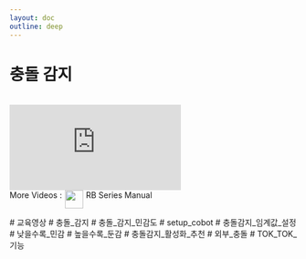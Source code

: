 ```yaml
---
layout: doc
outline: deep
---
```


# 충돌 감지

<br>

<iframe class="video-resources"
src="https://www.youtube.com/embed/CkRn2Ts8WvA?si=EbQs3ReVWjQgzJqe"
title="UI Screen Layout"
frameborder="0"
allow="accelerometer; autoplay; clipboard-write; encrypted-media; gyroscope; picture-in-picture; web-share"
referrerpolicy="strict-origin-when-cross-origin"
allowfullscreen>
</iframe>

<br>

<div class="more-videos-info">
  <span>More Videos : </span>
  <img src="/youtube_64.png" width=32 height=32 />
  <a href="https://www.youtube.com/playlist?list=PLa7dlfy7PJ2w79uPRvhXDd61yqKZtpVdc" target="_blank">
    RB Series Manual
  </a>
</div>

\# 교육영상
\# 충돌\_감지
\# 충돌\_감지\_민감도
\# setup_cobot
\# 충돌감지\_임계값\_설정
\# 낮을수록\_민감
\# 높을수록\_둔감
\# 충돌감지\_활성화\_추천
\# 외부\_충돌
\# TOK_TOK\_기능

<style scoped>
img {
  margin: 0 5px;
}

a {
  text-decoration: none;
}

.more-videos-info {
  display: flex;
}
</style>
